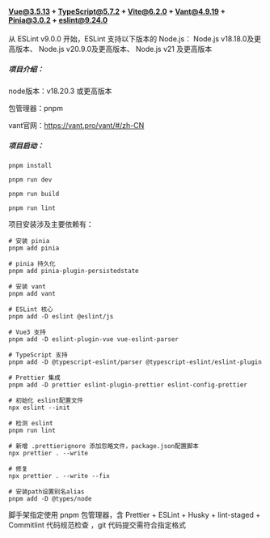 #### Vue@3.5.13 + TypeScript@5.7.2 + Vite@6.2.0 + Vant@4.9.19 + Pinia@3.0.2 + eslint@9.24.0

从 ESLint v9.0.0 开始，ESLint 支持以下版本的 Node.js： Node.js v18.18.0及更高版本、 Node.js v20.9.0及更高版本、 Node.js v21 及更高版本

##### 项目介绍：

node版本：v18.20.3 或更高版本

包管理器：pnpm

vant官网：https://vant.pro/vant/#/zh-CN
##### 项目启动：
```shell
pnpm install

pnpm run dev

pnpm run build

pnpm run lint
```

项目安装涉及主要依赖有：
```shell
# 安装 pinia
pnpm add pinia

# pinia 持久化
pnpm add pinia-plugin-persistedstate

# 安装 vant
pnpm add vant

# ESLint 核心
pnpm add -D eslint @eslint/js

# Vue3 支持
pnpm add -D eslint-plugin-vue vue-eslint-parser

# TypeScript 支持
pnpm add -D @typescript-eslint/parser @typescript-eslint/eslint-plugin

# Prettier 集成
pnpm add -D prettier eslint-plugin-prettier eslint-config-prettier

# 初始化 eslint配置文件
npx eslint --init

# 检测 eslint
pnpm run lint

# 新增 .prettierignore 添加忽略文件，package.json配置脚本
npx prettier . --write

# 修复
npx prettier . --write --fix

# 安装path设置别名alias
pnpm add -D @types/node
```

脚手架指定使用 pnpm 包管理器，含 Prettier + ESLint + Husky + lint-staged + Commitlint  代码规范检查 ，git 代码提交需符合指定格式
